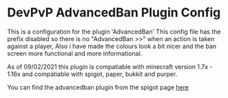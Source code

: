 # DevPvP AdvancedBan Plugin Config
This is a configuration for the plugin 'AdvancedBan'
This config file has the prefix disabled so there is no "AdvancedBan >>" when an action is taken against a player, Also i have made the colours look a bit nicer and the ban screen more functional and more informational.

As of 09/02/2021 this plugin is compatiable with minecraft version 1.7x - 1.16x and compatiable with spigot, paper, bukkit and purper.

You can find the advancedban plugin from the spigot page <a href="https://www.spigotmc.org/resources/advancedban.8695/">here</a>

